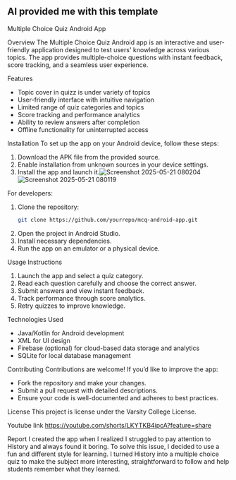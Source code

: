 AI provided me with this template
--
Multiple Choice Quiz Android App

Overview
The Multiple Choice Quiz Android app is an interactive and user-friendly application designed to test users' knowledge across various topics. The app provides multiple-choice questions with instant feedback, score tracking, and a seamless user experience.

Features
- Topic cover in quizz is under variety of topics
- User-friendly interface with intuitive navigation
- Limited range of quiz categories and topics
- Score tracking and performance analytics
- Ability to review answers after completion
- Offline functionality for uninterrupted access

Installation
To set up the app on your Android device, follow these steps:
1. Download the APK file from the provided source.
2. Enable installation from unknown sources in your device settings.
3. Install the app and launch it.![Screenshot 2025-05-21 080204](https://github.com/user-attachments/assets/cd21651d-30af-4a30-8ca6-929588aea3b8)
![Screenshot 2025-05-21 080119](https://github.com/user-attachments/assets/88c7a431-2f3c-405a-a486-be7fa8858f1c)


For developers:
1. Clone the repository:  
   ```bash
   git clone https://github.com/yourrepo/mcq-android-app.git
   ```
2. Open the project in Android Studio.
3. Install necessary dependencies.
4. Run the app on an emulator or a physical device.

Usage Instructions
1. Launch the app and select a quiz category.
2. Read each question carefully and choose the correct answer.
3. Submit answers and view instant feedback.
4. Track performance through score analytics.
5. Retry quizzes to improve knowledge.

Technologies Used
- Java/Kotlin for Android development
- XML for UI design
- Firebase (optional) for cloud-based data storage and analytics
- SQLite for local database management

Contributing
Contributions are welcome! If you’d like to improve the app:
- Fork the repository and make your changes.
- Submit a pull request with detailed descriptions.
- Ensure your code is well-documented and adheres to best practices.


License
This project is license under the Varsity College License.

Youtube link
https://youtube.com/shorts/LKYTKB4ipcA?feature=share

Report
I created the app when I realized I struggled to pay attention to History and always found it boring. To solve this issue, I decided to use a fun and different style for learning. I turned History into a multiple choice quiz to make the subject more interesting, straightforward to follow and help students remember what they learned.


